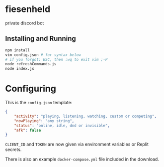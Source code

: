# fiesenheld
private discord bot

## Installing and Running
```sh
npm install
vim config.json # for syntax below
# if you forgot: ESC, then :wq to exit vim ;-P
node refreshCommands.js
node index.js
```

# Configuring
This is the `config.json` template:
```json
{
    "activity": "playing, listening, watching, custom or competing",
    "nowPlaying": "any string",
    "status": "online, idle, dnd or invisible",
    "afk": false
}
```

`CLIENT_ID` and `TOKEN` are now given via environment variables or Replit secrets.

There is also an example `docker-compose.yml` file included in the download.